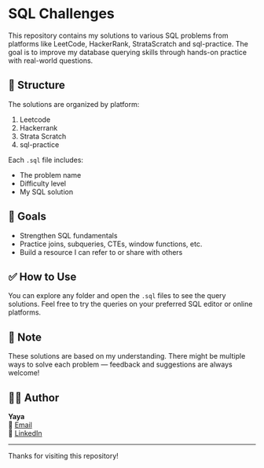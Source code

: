 # SQL Challenges

This repository contains my solutions to various SQL problems from platforms like LeetCode, HackerRank, StrataScratch and sql-practice. The goal is to improve my database querying skills through hands-on practice with real-world questions.

## 📁 Structure

The solutions are organized by platform:
1. Leetcode
2. Hackerrank
3. Strata Scratch
4. sql-practice

Each `.sql` file includes:
- The problem name
- Difficulty level
- My SQL solution

## 🎯 Goals

- Strengthen SQL fundamentals
- Practice joins, subqueries, CTEs, window functions, etc.
- Build a resource I can refer to or share with others

## ✅ How to Use

You can explore any folder and open the `.sql` files to see the query solutions. Feel free to try the queries on your preferred SQL editor or online platforms.

## 📌 Note

These solutions are based on my understanding. There might be multiple ways to solve each problem — feedback and suggestions are always welcome!

## 🧑‍💻 Author

**Yaya**  
📧 [Email](mailto:your.email@example.com)  
🔗 [LinkedIn](https://linkedin.com/in/yourprofile)

---

Thanks for visiting this repository!
